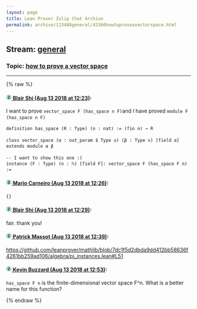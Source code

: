 ```yaml
---
layout: page
title: Lean Prover Zulip Chat Archive 
permalink: archive/113488general/42366howtoproveavectorspace.html
---
```


## Stream: [general](index.html)
### Topic: [how to prove a vector space](42366howtoproveavectorspace.html)

---


{% raw %}
#### [![Click to go to Zulip](../../assets/img/zulip2.png) Blair Shi (Aug 13 2018 at 12:23)](https://leanprover.zulipchat.com/#narrow/stream/113488-general/topic/how%20to%20prove%20a%20vector%20space/near/132037240):
I want to prove `vector_space F (has_space n F)`and I have proved `module F (has_space n F)`
```
definition has_space (R : Type) (n : nat) := (fin n) → R

class vector_space (α : out_param $ Type u) (β : Type v) [field α] extends module α β

-- I want to show this one :(
instance (F : Type) (n : ℕ) [field F]: vector_space F (has_space F n) := 
```

#### [![Click to go to Zulip](../../assets/img/zulip2.png) Mario Carneiro (Aug 13 2018 at 12:26)](https://leanprover.zulipchat.com/#narrow/stream/113488-general/topic/how%20to%20prove%20a%20vector%20space/near/132037364):
`{}`

#### [![Click to go to Zulip](../../assets/img/zulip2.png) Blair Shi (Aug 13 2018 at 12:29)](https://leanprover.zulipchat.com/#narrow/stream/113488-general/topic/how%20to%20prove%20a%20vector%20space/near/132037447):
fair. thank you!

#### [![Click to go to Zulip](../../assets/img/zulip2.png) Patrick Massot (Aug 13 2018 at 12:39)](https://leanprover.zulipchat.com/#narrow/stream/113488-general/topic/how%20to%20prove%20a%20vector%20space/near/132037905):
https://github.com/leanprover/mathlib/blob/7dc1f5d2dbda9dd412bb58636f4261bb259ad106/algebra/pi_instances.lean#L51

#### [![Click to go to Zulip](../../assets/img/zulip2.png) Kevin Buzzard (Aug 13 2018 at 12:53)](https://leanprover.zulipchat.com/#narrow/stream/113488-general/topic/how%20to%20prove%20a%20vector%20space/near/132038599):
`has_space F n` is the finite-dimensional vector space F^n. What is a better name for this function?


{% endraw %}
